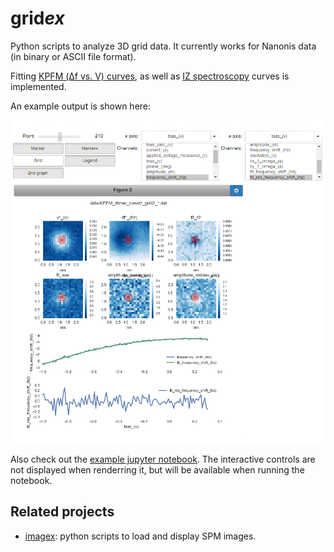 # grid*ex*

Python scripts to analyze 3D grid data. It currently works for Nanonis data (in binary or ASCII file format).

Fitting [KPFM (Δf vs. V) curves](http://www.nature.com/nnano/journal/v7/n4/abs/nnano.2012.20.html), as well as [IZ spectroscopy](http://www.nature.com/nmat/journal/v9/n4/abs/nmat2625.html) curves is implemented.

An example output is shown here:

![interactive output example](https://github.com/alexriss/gridex/raw/master/gridex_example_KPFM.png)

Also check out the [example jupyter notebook](https://github.com/alexriss/gridex/blob/master/gridex_ipython_example.ipynb). The interactive controls are not displayed when renderring it, but will be available when running the notebook.

## Related projects

- [imagex](https://github.com/alexriss/imagex): python scripts to load and display SPM images.


